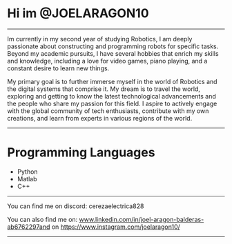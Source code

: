 # Hi im @JOELARAGON10

-------------------------------------------------------------------------------------------------------------------------------------------------------------------------------------------------------------------------------------------------

Im currently in my second year of studying Robotics, I am deeply passionate about constructing and programming robots for specific tasks. Beyond my academic pursuits, I have several hobbies that enrich my skills and knowledge, including a love for video games, piano playing, and a constant desire to learn new things.

My primary goal is to further immerse myself in the world of Robotics and the digital systems that comprise it. My dream is to travel the world, exploring and getting to know the latest technological advancements and the people who share my passion for this field. I aspire to actively engage with the global community of tech enthusiasts, contribute with my own creations, and learn from experts in various regions of the world.

-------------------------------------------------------------------------------------------------------------------------------------------------------------------------------------------------------------------------------------------------

# Programming Languages
* Python
* Matlab
* C++
  
------------------------------------------------------------------------------------------------------------------------------------------------------------------------------------------------------------------------------------------------ 

You can find me on discord: cerezaelectrica828

You can also find me on:  www.linkedin.com/in/joel-aragon-balderas-ab6762297and on https://www.instagram.com/joelaragon10/

-------------------------------------------------------------------------------------------------------------------------------------------------------------------------------------------------------------------------------------------------

<!---
JOELARAGON10/JOELARAGON10 is a ✨ special ✨ repository because its `README.md` (this file) appears on your GitHub profile.
You can click the Preview link to take a look at your changes.
--->
